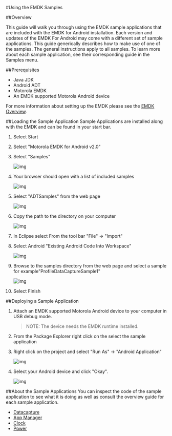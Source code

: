 #Using the EMDK Samples

##Overview

This guide will walk you through using the EMDK sample applications that are included with the EMDK for Android installation. Each version and updates of the EMDK For Android may come with a different set of sample applications. This guide generically describes how to make use of one of the samples. The general instructions apply to all samples. To learn more about each sample application, see their corresponding guide in the Samples menu.

##Prerequisites
- Java JDK 
- Android ADT 
- Motorola EMDK  
- An EMDK supported Motorola Android device

For more information about setting up the EMDK please see the [EMDK Overview](../guide/about).

##Loading the Sample Application
Sample Applications are installed along with the EMDK and can be found in your start bar. 

1. Select Start 
2. Select "Motorola EMDK for Android v2.0"
3. Select "Samples"

	  ![img](images/sample/1.jpg)
4. Your browser should open with a list of included samples

	  ![img](images/sample/2.jpg)
5. Select "ADTSamples" from the web page   

	  ![img](images/sample/3.jpg)
6. Copy the path to the directory on your computer   

	  ![img](images/sample/4.jpg)

7. In Eclipse select From the tool bar "File" -> "Import"
8.  Select Android "Existing Android Code Into Workspace"

    ![img](images/sample/5.jpg)
9. Browse to the samples directory from the web page and select a sample for example"ProfileDataCaptureSample1"

    ![img](images/sample/6.jpg)
10. Select Finish

##Deploying a Sample Application

1. Attach an EMDK supported Motorola Android device to your computer in USB debug mode. 

	>NOTE: The device needs the EMDK runtime installed.
2. From the Package Explorer right click on the select the sample application 
3. Right click on the project and select "Run As" -> "Android Application"

	![img](images/sample/7.jpg)
4. Select your Android device and click "Okay". 
    
    ![img](images/sample/8.jpg)

##About the Sample Applications
You can inspect the code of the sample application to see what it is doing as well as consult the overview guide for each sample application.

* [Datacapture](../guide/sample/sampledatacaptureprofile)
* [App Manager](../guide/sample/sampleprofileapp)
* [Clock](../guide/sample/sampleprofileclock)
* [Power](../guide/sample/sampleprofilepower)

